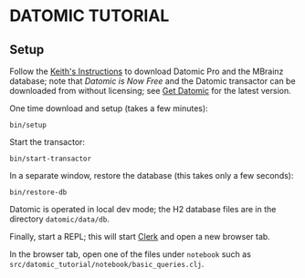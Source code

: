 # DATOMIC TUTORIAL

## Setup

Follow the [Keith's Instructions](https://nubank.atlassian.net/wiki/spaces/DAT/pages/262853820615/How+To+Easily+Run+Datomic+Locally)
to download Datomic Pro and the MBrainz database; note that *Datomic is Now Free* and the Datomic transactor can be downloaded
from without licensing; see [Get Datomic](https://docs.datomic.com/pro/getting-started/get-datomic.html) for the latest version.

One time download and setup (takes a few minutes):

    bin/setup

Start the transactor:

    bin/start-transactor

In a separate window, restore the database (this takes only a few seconds):

    bin/restore-db

Datomic is operated in local dev mode; the H2 database files are in the directory `datomic/data/db`.


Finally, start a REPL; this will start [Clerk](https://github.com/nextjournal/clerk) and open a new browser tab.

In the browser tab, open one of the files under `notebook` such as
`src/datomic_tutorial/notebook/basic_queries.clj`.
